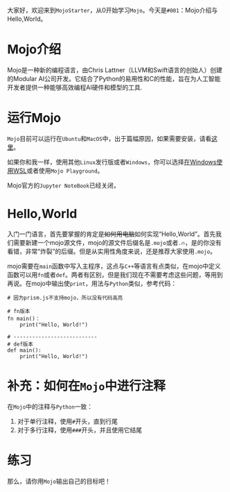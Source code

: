 大家好，欢迎来到`MojoStarter`，从0开始学习`Mojo`。今天是`#001`：Mojo介绍与Hello,World。

# Mojo介绍

Mojo是一种新的编程语言，由Chris Lattner（LLVM和Swift语言的创始人）创建的Modular AI公司开发。它结合了Python的易用性和C的性能，旨在为人工智能开发者提供一种能够高效编程AI硬件和模型的工具.

# 运行Mojo

`Mojo`目前可以运行在`Ubuntu`和`MacOS`中，出于篇幅原因，如果需要安装，请看[这里](./install.md)。

如果你和我一样，使用其他`Linux`发行版或者`Windows`，你可以选择[在Windows使用WSL](./wsl.md)或者使用`Mojo Playground`。

Mojo官方的`Jupyter NoteBook`已经关闭，

# Hello,World

入门一门语言，首先要掌握的肯定是~~如何用电脑~~如何实现“Hello,World”。首先我们需要新建一个mojo源文件，mojo的源文件后缀名是`.mojo`或者`.🔥`，是的你没有看错，非常“炸裂”的后缀。但是从实用性角度来说，还是推荐大家使用`.mojo`。

mojo需要在`main`函数中写入主程序，这点与`C++`等语言有点类似，在mojo中定义函数可以用`fn`或者`def`。两者有区别，但是我们现在不需要考虑这些问题，等用到再说。在mojo中输出使`print`，用法与`Python`类似，参考代码：

```
# 因为prism.js不支持mojo，所以没有代码高亮

# fn版本
fn main()：
    print("Hello, World!")

# ---------------------------
# def版本
def main():
    print("Hello, World!")
```

# 补充：如何在`Mojo`中进行注释

在`Mojo`中的注释与`Python`一致：

1. 对于单行注释，使用`#`开头，直到行尾
2. 对于多行注释，使用`###`开头，并且使用它结尾

# 练习

那么，请你用`Mojo`输出自己的目标吧！
